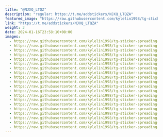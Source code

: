 ```yaml
---
title: "@NJXQ_LTQZ"
description: "regular: https://t.me/addstickers/NJXQ_LTQZA"
featured_image: "https://raw.githubusercontent.com/kylelin1998/tg-sticker-spreading-worldwide-images/main/img/5229148a-b035-4f04-bc31-8b90aed656c3.jpg"
link: "https://t.me/addstickers/NJXQ_LTQZA"
weight: 3
date: 2024-01-16T23:58:10+08:00
images:
  - https://raw.githubusercontent.com/kylelin1998/tg-sticker-spreading-worldwide-images/main/img/5229148a-b035-4f04-bc31-8b90aed656c3.jpg
  - https://raw.githubusercontent.com/kylelin1998/tg-sticker-spreading-worldwide-images/main/img/28ac684c-ef87-4bbf-b1fc-a931bc85c233.jpg
  - https://raw.githubusercontent.com/kylelin1998/tg-sticker-spreading-worldwide-images/main/img/1d74ce74-c708-49f2-a51f-f5bab3a7f820.jpg
  - https://raw.githubusercontent.com/kylelin1998/tg-sticker-spreading-worldwide-images/main/img/10ed3a2a-46bd-4415-bf31-eaab44107d1e.jpg
  - https://raw.githubusercontent.com/kylelin1998/tg-sticker-spreading-worldwide-images/main/img/7522af69-6b53-4d3a-a3c9-ca6aabdfb849.jpg
  - https://raw.githubusercontent.com/kylelin1998/tg-sticker-spreading-worldwide-images/main/img/82fd8ef3-b50c-4536-b0f1-eed3342789f2.jpg
  - https://raw.githubusercontent.com/kylelin1998/tg-sticker-spreading-worldwide-images/main/img/e23cdee0-3e0f-4fbf-8c17-bff62a0dd436.jpg
  - https://raw.githubusercontent.com/kylelin1998/tg-sticker-spreading-worldwide-images/main/img/e21e33d6-0cc3-434e-821c-ca71c6309c49.jpg
  - https://raw.githubusercontent.com/kylelin1998/tg-sticker-spreading-worldwide-images/main/img/0c68119d-bd46-4247-923c-aecaceae2d11.jpg
  - https://raw.githubusercontent.com/kylelin1998/tg-sticker-spreading-worldwide-images/main/img/436d130a-5189-406e-aa36-182ab730b2c3.jpg
  - https://raw.githubusercontent.com/kylelin1998/tg-sticker-spreading-worldwide-images/main/img/64e8fddf-f6f6-4e54-b3bb-181d4b651683.jpg
  - https://raw.githubusercontent.com/kylelin1998/tg-sticker-spreading-worldwide-images/main/img/5108f0ac-5bfa-4ba2-886f-a8eb0e0ce7c2.jpg
  - https://raw.githubusercontent.com/kylelin1998/tg-sticker-spreading-worldwide-images/main/img/b1f33a59-b67b-4598-ada0-0031e7544391.jpg
  - https://raw.githubusercontent.com/kylelin1998/tg-sticker-spreading-worldwide-images/main/img/8cae834f-373f-4e50-a2f9-997195116f28.jpg
  - https://raw.githubusercontent.com/kylelin1998/tg-sticker-spreading-worldwide-images/main/img/19e43eb2-1450-405e-b3aa-1eceb856289b.jpg
  - https://raw.githubusercontent.com/kylelin1998/tg-sticker-spreading-worldwide-images/main/img/c63efa75-682d-47f9-b698-13a8f07149ee.jpg
  - https://raw.githubusercontent.com/kylelin1998/tg-sticker-spreading-worldwide-images/main/img/11c91087-bd61-40e5-9cf5-61070c7c0b0e.jpg
  - https://raw.githubusercontent.com/kylelin1998/tg-sticker-spreading-worldwide-images/main/img/0b9dc36e-f3df-4c46-897f-c8239c0b39df.jpg
  - https://raw.githubusercontent.com/kylelin1998/tg-sticker-spreading-worldwide-images/main/img/c77cb29c-e2ae-4b9a-baaf-39a3134a88aa.jpg
  - https://raw.githubusercontent.com/kylelin1998/tg-sticker-spreading-worldwide-images/main/img/94d506ae-d164-46d9-bc66-397cfedce304.jpg
---
```

